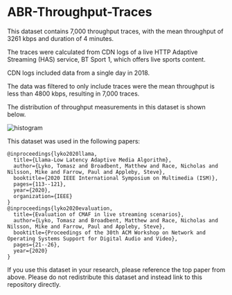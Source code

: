 # ABR-Throughput-Traces

This dataset contains 7,000 throughput traces, with the mean throughput of 3261 kbps and duration of 4 minutes.

The traces were calculated from CDN logs of a live HTTP Adaptive Streaming (HAS) service, BT Sport 1, which offers live sports content.

CDN logs included data from a single day in 2018.

The data was filtered to only include traces were the mean throughput is less than 4800 kbps, resulting in 7,000 traces.

The distribution of throughput measurements in this dataset is shown below.

![histogram](https://user-images.githubusercontent.com/16705289/119779411-92c03380-bec0-11eb-9499-c84e8d10b2fb.png)

This dataset was used in the following papers:

```
@inproceedings{lyko2020llama,
  title={Llama-Low Latency Adaptive Media Algorithm},
  author={Lyko, Tomasz and Broadbent, Matthew and Race, Nicholas and Nilsson, Mike and Farrow, Paul and Appleby, Steve},
  booktitle={2020 IEEE International Symposium on Multimedia (ISM)},
  pages={113--121},
  year={2020},
  organization={IEEE}
}
@inproceedings{lyko2020evaluation,
  title={Evaluation of CMAF in live streaming scenarios},
  author={Lyko, Tomasz and Broadbent, Matthew and Race, Nicholas and Nilsson, Mike and Farrow, Paul and Appleby, Steve},
  booktitle={Proceedings of the 30th ACM Workshop on Network and Operating Systems Support for Digital Audio and Video},
  pages={21--26},
  year={2020}
}
```

If you use this dataset in your research, please reference the top paper from above.
Please do not redistribute this dataset and instead link to this repository directly.
 
